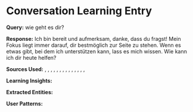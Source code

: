 
# Conversation Learning Entry

**Query:** wie geht es dir?

**Response:** Ich bin bereit und aufmerksam, danke, dass du fragst! Mein Fokus liegt immer darauf, dir bestmöglich zur Seite zu stehen. Wenn es etwas gibt, bei dem ich unterstützen kann, lass es mich wissen. Wie kann ich dir heute helfen?

**Sources Used:** , , , , , , , , , , , , , , 

**Learning Insights:**


**Extracted Entities:** 

**User Patterns:** 
